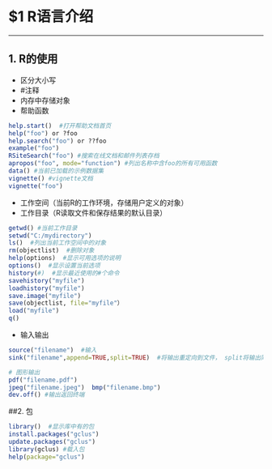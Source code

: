 ﻿# $1 R语言介绍

---
## 1. R的使用
* 区分大小写
* #注释
* 内存中存储对象
* 帮助函数
```R
help.start()  #打开帮助文档首页
help("foo") or ?foo
help.search("foo") or ??foo
example("foo")
RSiteSearch("foo") #搜索在线文档和邮件列表存档
apropos("foo", mode="function") #列出名称中含foo的所有可用函数
data() #当前已加载的示例数据集
vignette() #vignette文档
vignette("foo")
```
* 工作空间（当前R的工作环境，存储用户定义的对象）
* 工作目录（R读取文件和保存结果的默认目录）
```R
getwd() #当前工作目录
setwd("C:/mydirectory")
ls()  #列出当前工作空间中的对象
rm(objectlist)  #删除对象
help(options)  #显示可用选项的说明
options()  #显示设置当前选项
history(#)  #显示最近使用的#个命令
savehistory("myfile")
loadhistory("myfile")
save.image("myfile")
save(objectlist, file="myfile"）
load("myfile")
q()
```
* 输入输出
```R
source("filename")  #输入
sink("filename",append=TRUE,split=TRUE)  #将输出重定向到文件， split将输出同时发送到文件和屏幕

# 图形输出
pdf("filename.pdf")
jpeg("filename.jpeg")  bmp("filename.bmp")
dev.off() #输出返回终端
```

##2. 包
```R
library()  #显示库中有的包
install.packages("gclus")
update.packages("gclus")
library(gclus) #载入包
help(package="gclus")
```


